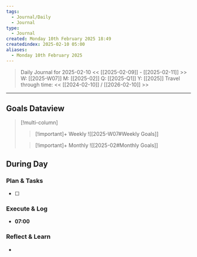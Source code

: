 ```yaml
---
tags:
  - Journal/Daily
  - Journal
type:
  - Journal
created: Monday 10th February 2025 18:49
createdindex: 2025-02-10 05:00
aliases:
  - Monday 10th February 2025
---
```


>   Daily Journal for 2025-02-10
>   << [[2025-02-09]] - [[2025-02-11]] >>
>   W: [[2025-W07]]  M: [[2025-02]]  Q: [[2025-Q1]]  Y: [[2025]]
>   Travel through time: << [[2024-02-10]] / [[2026-02-10]] >>
---
## **Goals Dataview**
> [!multi-column]
>
> > [!important]+ Weekly
> > ![[2025-W07#Weekly Goals]]
>
> > [!important]+ Monthly
> > ![[2025-02#Monthly Goals]]

## During Day
### Plan & Tasks 
- [ ] 
### Execute & Log
* **07:00** 
### Reflect & Learn
* 